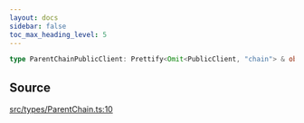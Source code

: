```yaml
---
layout: docs
sidebar: false
toc_max_heading_level: 5
---
```


```ts
type ParentChainPublicClient: Prettify<Omit<PublicClient, "chain"> & object>;
```

## Source

[src/types/ParentChain.ts:10](https://github.com/OffchainLabs/arbitrum-orbit-sdk/blob/27c24d61cdc7e62a81af29bd04f39d5a3549ecb3/src/types/ParentChain.ts#L10)
